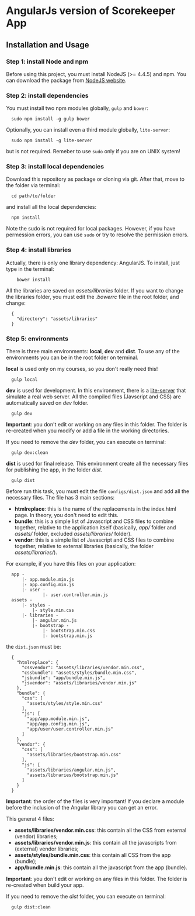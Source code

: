 # AngularJs version of Scorekeeper App
## Installation and Usage
### Step 1: install Node and npm
Before using this project, you must install NodeJS (>= 4.4.5) and npm. You can download the package from [NodeJS website](https://nodejs.org/en/).
### Step 2: install dependencies
You must install two npm modules globally, `gulp` and `bower`:
```
  sudo npm install -g gulp bower
```
Optionally, you can install even a third module globally, `lite-server`:
```
  sudo npm install -g lite-server
```
but is not required.
Remeber to use `sudo` only if you are on UNIX system!
### Step 3: install local dependencies
Download this repository as package or cloning via git.
After that, move to the folder via terminal:
```
  cd path/to/folder
```
and install all the local dependencies:
```
  npm install
```
Note the sudo is not required for local packages. However, if you have permession errors, you can use `sudo` or try to resolve the permission errors.
### Step 4: install libraries
Actually, there is only one library dependency: AngularJS. To install, just type in the terminal:
```
    bower install
```
All the libraries are saved on _assets/libraries_ folder. If you want to change the libraries folder, you must edit the _.bowerrc_ file in the root folder, and change:
```
  {
    "directory": "assets/libraries"
  }
```
### Step 5: environments
There is three main environments: **local**, **dev** and **dist**. To use any of the environments you can be in the root folder on terminal.

**local** is used only on my courses, so you don't really need this!
```
  gulp local
```
**dev** is used for development. In this environment, there is a [lite-server](https://github.com/johnpapa/lite-server) that simulate a real web server. All the compiled files (Javscript and CSS) are automatically saved on _dev_ folder.
```
  gulp dev
```
**Important**: you don't edit or working on any files in this folder. The folder is re-created when you modify or add a file in the working directories.

If you need to remove the _dev_ folder, you can execute on terminal:
```
  gulp dev:clean
```
**dist** is used for final release. This environment create all the necessary files for publishing the app, in the folder _dist_.
```
  gulp dist
```
Before run this task, you must edit the file `configs/dist.json` and add all the necessary files.
The file has 3 main sections:
- **htmlreplace**: this is the name of the replacements in the index.html page. In theory, you don't need to edit this.
- **bundle**: this is a simple list of Javascript and CSS files to combine together, relative to the application itself (basically, _app/_ folder and _assets/_ folder, excluded _assets/libraries/_ folder).
- **vendor**: this is a simple list of Javascript and CSS files to combine together, relative to external libraries (basically, the folder _assets/libraries/_).

For example, if you have this files on your application:
```
  app -
      |- app.module.min.js
      |- app.config.min.js
      |- user -
              |- user.controller.min.js
  assets -
      |- styles -
          |- style.min.css
      |- libraries -
          |- angular.min.js
          |- bootstrap -
              |- bootstrap.min.css
              |- bootstrap.min.js
```
the `dist.json` must be:
```
  {
    "htmlreplace": {
      "cssvendor": "assets/libraries/vendor.min.css",
      "cssbundle": "assets/styles/bundle.min.css",
      "jsbundle": "app/bundle.min.js",
      "jsvendor": "assets/libraries/vendor.min.js"
    },
    "bundle": {
      "css": [
        "assets/styles/style.min.css"
      ],
      "js": [
        "app/app.module.min.js",
        "app/app.config.min.js",
        "app/user/user.controller.min.js"
      ]
    },
    "vendor": {
      "css": [
        "assets/libraries/bootstrap.min.css"
      ],
      "js": [
        "assets/libraries/angular.min.js",
        "assets/libraries/bootstrap.min.js"
      ]
    }
  }
```
**Important**: the order of the files is very important! If you declare a module before the inclusion of the Angular library you can get an error.

This generat 4 files:
- **assets/libraries/vendor.min.css**: this contain all the CSS from external (vendor) libraries;
- **assets/libraries/vendor.min.js**: this contain all the javascripts from (external) vendor libraries;
- **assets/styles/bundle.min.css**: this contain all CSS from the app (bundle);
- **app/bundle.min.js**: this contain all the javascript from the app (bundle).

**Important**: you don't edit or working on any files in this folder. The folder is re-created when build your app.

If you need to remove the _dist_ folder, you can execute on terminal:
```
  gulp dist:clean
```
